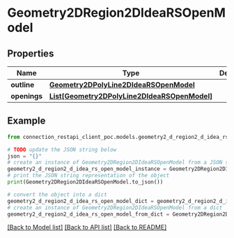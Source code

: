 # Geometry2DRegion2DIdeaRSOpenModel


## Properties

Name | Type | Description | Notes
------------ | ------------- | ------------- | -------------
**outline** | [**Geometry2DPolyLine2DIdeaRSOpenModel**](Geometry2DPolyLine2DIdeaRSOpenModel.md) |  | [optional] 
**openings** | [**List[Geometry2DPolyLine2DIdeaRSOpenModel]**](Geometry2DPolyLine2DIdeaRSOpenModel.md) |  | [optional] 

## Example

```python
from connection_restapi_client_poc.models.geometry2_d_region2_d_idea_rs_open_model import Geometry2DRegion2DIdeaRSOpenModel

# TODO update the JSON string below
json = "{}"
# create an instance of Geometry2DRegion2DIdeaRSOpenModel from a JSON string
geometry2_d_region2_d_idea_rs_open_model_instance = Geometry2DRegion2DIdeaRSOpenModel.from_json(json)
# print the JSON string representation of the object
print(Geometry2DRegion2DIdeaRSOpenModel.to_json())

# convert the object into a dict
geometry2_d_region2_d_idea_rs_open_model_dict = geometry2_d_region2_d_idea_rs_open_model_instance.to_dict()
# create an instance of Geometry2DRegion2DIdeaRSOpenModel from a dict
geometry2_d_region2_d_idea_rs_open_model_from_dict = Geometry2DRegion2DIdeaRSOpenModel.from_dict(geometry2_d_region2_d_idea_rs_open_model_dict)
```
[[Back to Model list]](../README.md#documentation-for-models) [[Back to API list]](../README.md#documentation-for-api-endpoints) [[Back to README]](../README.md)


